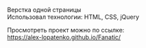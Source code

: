 Верстка одной страницы <br>
Использовал технологии: HTML, CSS, jQuery<br>

Просмотреть проект можно по ссылке: <br>
https://alex-lopatenko.github.io/Fanatic/ <br>